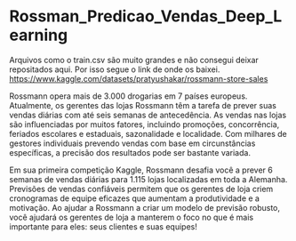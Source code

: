 # Rossman_Predicao_Vendas_Deep_Learning

Arquivos como o train.csv são muito grandes e não consegui deixar repositados aqui. Por isso segue o link de onde os baixei. 
https://www.kaggle.com/datasets/pratyushakar/rossmann-store-sales

Rossmann opera mais de 3.000 drogarias em 7 países europeus. Atualmente, os gerentes das lojas Rossmann têm a tarefa de prever suas vendas diárias com até seis semanas de antecedência. As vendas nas lojas são influenciadas por muitos fatores, incluindo promoções, concorrência, feriados escolares e estaduais, sazonalidade e localidade. Com milhares de gestores individuais prevendo vendas com base em circunstâncias específicas, a precisão dos resultados pode ser bastante variada.

Em sua primeira competição Kaggle, Rossmann desafia você a prever 6 semanas de vendas diárias para 1.115 lojas localizadas em toda a Alemanha. Previsões de vendas confiáveis ​​permitem que os gerentes de loja criem cronogramas de equipe eficazes que aumentam a produtividade e a motivação. Ao ajudar a Rossmann a criar um modelo de previsão robusto, você ajudará os gerentes de loja a manterem o foco no que é mais importante para eles: seus clientes e suas equipes! 

